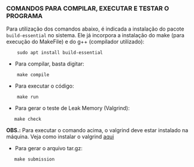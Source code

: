 ### COMANDOS PARA COMPILAR, EXECUTAR E TESTAR O PROGRAMA

Para utilização dos comandos abaixo, é indicada a instalação do pacote ```build-essential``` no sistema. Ele já incorpora a instalação do make (para execução do MakeFile) e do g++ (compilador utilizado):

```
    sudo apt install build-essential
```

 - Para compilar, basta digitar:

```
    make compile
```

 - Para executar o código:

```
    make run
 ```

 - Para gerar o teste de Leak Memory (Valgrind):

 ```
    make check
 ```
 
 **OBS.:** Para executar o comando acima, o valgrind deve estar instalado na máquina. Veja como instalar o valgrind [aqui](https://wiki.ubuntu.com/Valgrind)

 - Para gerar o arquivo tar.gz:

 ```
    make submission
 ```
